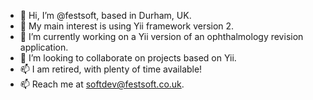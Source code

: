 - 👋 Hi, I’m @festsoft, based in Durham, UK.
- 👀 My main interest is using Yii framework version 2.
- 🌱 I’m currently working on a Yii version of an ophthalmology revision application.
- 💞️ I’m looking to collaborate on projects based on Yii.
- 📫 I am retired, with plenty of time available!
- 📫 Reach me at softdev@festsoft.co.uk.

<!---
festsoft/festsoft is a ✨ special ✨ repository because its `README.md` (this file) appears on your GitHub profile.
You can click the Preview link to take a look at your changes.
--->

